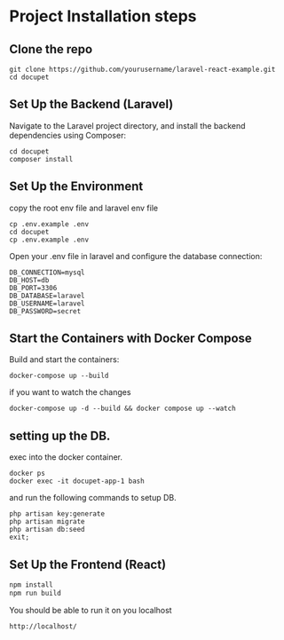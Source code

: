 
# Project Installation steps

## Clone the repo

```
git clone https://github.com/yourusername/laravel-react-example.git
cd docupet

```

## Set Up the Backend (Laravel)
Navigate to the Laravel project directory, and install the backend dependencies using Composer:

```
cd docupet
composer install
```

## Set Up the Environment

copy the root env file and laravel env file
```
cp .env.example .env
cd docupet
cp .env.example .env

```
Open your .env file in laravel and configure the database connection:

```
DB_CONNECTION=mysql
DB_HOST=db
DB_PORT=3306
DB_DATABASE=laravel
DB_USERNAME=laravel
DB_PASSWORD=secret
```

## Start the Containers with Docker Compose

Build and start the containers: 

```
docker-compose up --build

```
if you want to watch the changes 

```
docker-compose up -d --build && docker compose up --watch
```

## setting up the DB. 

exec into the docker container. 

```
docker ps
docker exec -it docupet-app-1 bash
```

and run the following commands to setup DB. 

```
php artisan key:generate
php artisan migrate
php artisan db:seed
exit;
```

## Set Up the Frontend (React)

```ex
npm install
npm run build
```

You should be able to run it on you localhost

```
http://localhost/
```
